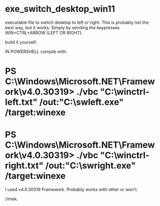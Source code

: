 # exe_switch_desktop_win11
executable file to switch desktop to left or right.
This is probably not the best way, but it works. Simply by sending the keypresses WIN+CTRL+ARROW (LEFT OR RIGHT).


build it yourself.

  IN POWERSHELL compile with:
# PS C:\Windows\Microsoft.NET\Framework\v4.0.30319> ./vbc "C:\winctrl-left.txt" /out:"C:\swleft.exe" /target:winexe
# PS C:\Windows\Microsoft.NET\Framework\v4.0.30319> ./vbc "C:\winctrl-right.txt" /out:"C:\swright.exe" /target:winexe

I used v4.0.30319 Framework. Probably works with other or won't.

//mek.
